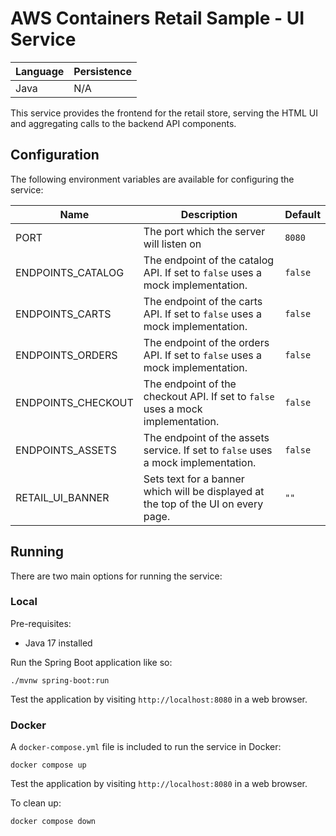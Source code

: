 # AWS Containers Retail Sample - UI Service

| Language | Persistence |
|---|---|
| Java | N/A |

This service provides the frontend for the retail store, serving the HTML UI and aggregating calls to the backend API components.

## Configuration

The following environment variables are available for configuring the service:

| Name | Description | Default |
|---|---|---|
| PORT | The port which the server will listen on | `8080` |
| ENDPOINTS_CATALOG | The endpoint of the catalog API. If set to `false` uses a mock implementation. | `false` |
| ENDPOINTS_CARTS | The endpoint of the carts API. If set to `false` uses a mock implementation. | `false` |
| ENDPOINTS_ORDERS | The endpoint of the orders API. If set to `false` uses a mock implementation. | `false` |
| ENDPOINTS_CHECKOUT | The endpoint of the checkout API. If set to `false` uses a mock implementation. | `false` |
| ENDPOINTS_ASSETS | The endpoint of the assets service. If set to `false` uses a mock implementation. | `false` |
| RETAIL_UI_BANNER | Sets text for a banner which will be displayed at the top of the UI on every page. | `""` |

## Running

There are two main options for running the service:

### Local

Pre-requisites:
- Java 17 installed

Run the Spring Boot application like so:

```
./mvnw spring-boot:run
```

Test the application by visiting `http://localhost:8080` in a web browser.

### Docker

A `docker-compose.yml` file is included to run the service in Docker:

```
docker compose up
```

Test the application by visiting `http://localhost:8080` in a web browser.

To clean up:

```
docker compose down
```